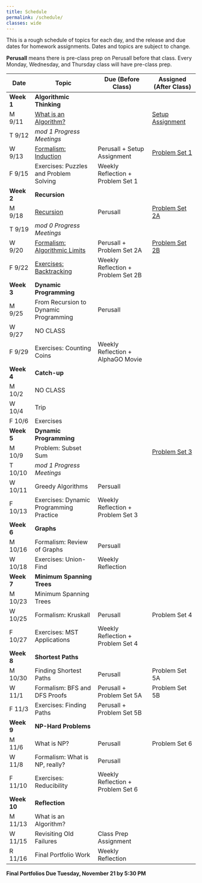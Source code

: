 ```yaml
---
title: Schedule
permalink: /schedule/
classes: wide
---
```


This is a rough schedule of topics for each day, and the release and due dates for homework assignments. Dates and topics are subject to change. 

**Perusall** means there is pre-class prep on Perusall before that class. Every Monday, Wednesday, and Thursday class will have pre-class prep. 

| Date	| Topic	| Due (Before Class) |	Assigned (After Class) |
| ------- | ----------| ------------- | -------------- |
| **Week 1** | **Algorithmic Thinking** | | |
| M 9/11 | [What is an Algorithm?][w1d1] | | [Setup Assignment][setup]
| T 9/12 | _mod 1 Progress Meetings_ 
| W 9/13 | [Formalism: Induction][w1d2] | Perusall + Setup Assignment | [Problem Set 1][ps1]
| F 9/15 | Exercises: Puzzles and Problem Solving | Weekly Reflection + Problem Set 1 | 
| **Week 2** | **Recursion** | | |
| M 9/18 | [Recursion][w2d1] | Perusall | [Problem Set 2A][ps2a]
| T 9/19 | _mod 0 Progress Meetings_
| W 9/20 | [Formalism: Algorithmic Limits][w2d2] | Perusall + Problem Set 2A | [Problem Set 2B][ps2b]
| F 9/22 | [Exercises: Backtracking][w2ex] | Weekly Reflection + Problem Set 2B
| **Week 3** | **Dynamic Programming** | | |
| M 9/25 | From Recursion to Dynamic Programming | Perusall | 
| W 9/27 | NO CLASS 
| F 9/29 | Exercises: Counting Coins | Weekly Reflection + AlphaGO Movie
| **Week 4** | **Catch-up** |
| M 10/2 | NO CLASS
| W 10/4 | Trip 
| F 10/6 | Exercises |
| **Week 5** | **Dynamic Programming** | | |
| M 10/9 | Problem: Subset Sum |  | [Problem Set 3][ps3]
| T 10/10 | _mod 1 Progress Meetings_
| W 10/11 | Greedy Algorithms | Persuall | 
| F 10/13 | Exercises: Dynamic Programming Practice | Weekly Reflection + Problem Set 3
| **Week 6** | **Graphs** | | |
| M 10/16 | Formalism: Review of Graphs | Persuall | 
| W 10/18 | Exercises: Union-Find | Weekly Reflection | 
| **Week 7** | **Minimum Spanning Trees** | | |
| M 10/23 | Minimum Spanning Trees | | 
| W 10/25 | Formalism: Kruskall | Perusall  | Problem Set 4
| F 10/27 | Exercises: MST Applications | Weekly Reflection + Problem Set 4
| **Week 8** | **Shortest Paths** | | |
| M 10/30 | Finding Shortest Paths | Perusall | Problem Set 5A
| W 11/1 | Formalism: BFS and DFS Proofs | Perusall + Problem Set 5A | Problem Set 5B
| F 11/3 | Exercises: Finding Paths | Perusall + Problem Set 5B
| **Week 9** | **NP-Hard Problems** | | | 
| M 11/6 | What is NP? | Perusall | Problem Set 6
| W 11/8 | Formalism: What is NP, really? | Perusall | 
| F 11/10 | Exercises: Reducibility | Weekly Reflection + Problem Set 6
| **Week 10** | **Reflection** | | |
| M 11/13 | What is an Algorithm? 
| W 11/15 | Revisiting Old Failures | Class Prep Assignment
| R 11/16 | Final Portfolio Work | Weekly Reflection

**Final Portfolios Due Tuesday, November 21 by 5:30 PM**

[w1d1]: https://alackles.github.io/CMSC-510-FT-23/notes/w1d1
[w1d2]: https://alackles.github.io/CMSC-510-FT-23/notes/w1d2
[w2d1]: https://alackles.github.io/CMSC-510-FT-23/notes/w2d1
[w2d2]: https://alackles.github.io/CMSC-510-FT-23/notes/w2d2
[w2ex]: https://alackles.github.io/CMSC-510-FT-23/notes/w2ex

[setup]: https://alackles.github.io/CMSC-510-FT-23/notes/setup
[ps1]: https://classroom.github.com/a/zaXiMXzr
[ps2a]: https://classroom.github.com/a/LqQo6KM5
[ps2b]: https://classroom.github.com/a/50bGVa8S
[ps3]: https://classroom.github.com/a/vDLlaw3w